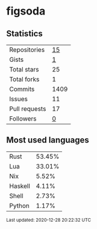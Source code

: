 # figsoda


## Statistics

<table>
    <tr>
        <td>Repositories</td>
        <td><a href="https://github.com/figsoda?tab=repositories">15</a></td>
    </tr>
    <tr>
        <td>Gists</td>
        <td><a href="https://gist.github.com/figsoda">1</a></td>
    </tr>
    <tr>
        <td>Total stars</td>
        <td>25</td>
    </tr>
    <tr>
        <td>Total forks</td>
        <td>1</td>
    </tr>
    <tr>
        <td>Commits</td>
        <td>1409</td>
    </tr>
    <tr>
        <td>Issues</td>
        <td>11</td>
    </tr>
    <tr>
        <td>Pull requests</td>
        <td>17</td>
    </tr>
    <tr>
        <td>Followers</td>
        <td><a href="https://github.com/figsoda?tab=followers">0</a></td>
    </tr>
</table>


## Most used languages

<table>
<tr><td>Rust</td><td>53.45%</td></tr>
<tr><td>Lua</td><td>33.01%</td></tr>
<tr><td>Nix</td><td>5.52%</td></tr>
<tr><td>Haskell</td><td>4.11%</td></tr>
<tr><td>Shell</td><td>2.73%</td></tr>
<tr><td>Python</td><td>1.17%</td></tr>
</table>


<sub>Last updated: 2020-12-28 20:22:32 UTC</sub>
